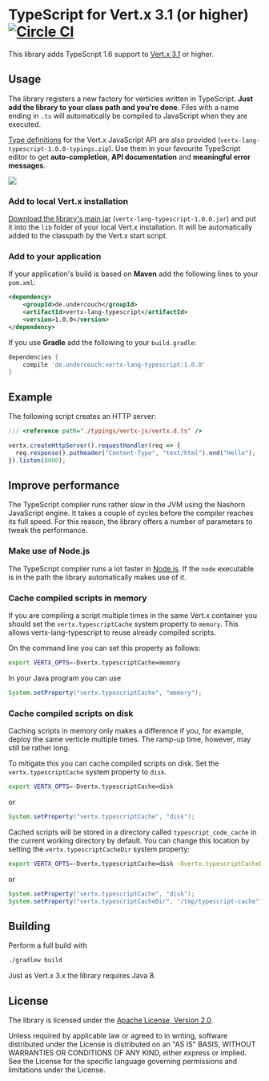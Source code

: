 TypeScript for Vert.x 3.1 (or higher) [![Circle CI](https://circleci.com/gh/michel-kraemer/vertx-lang-typescript/tree/master.svg?style=svg)](https://circleci.com/gh/michel-kraemer/vertx-lang-typescript/tree/master)
=====================================

This library adds TypeScript 1.6 support to [Vert.x 3.1](http://vertx.io) or higher.

Usage
-----

The library registers a new factory for verticles written in TypeScript. **Just
add the library to your class path and you're done**. Files with a name ending
in `.ts` will automatically be compiled to JavaScript when they are executed.

[Type definitions](https://github.com/michel-kraemer/vertx-lang-typescript/releases/)
for the Vert.x JavaScript API are also provided (`vertx-lang-typescript-1.0.0-typings.zip`). Use them in your
favourite TypeScript editor to get **auto-completion**, **API documentation** and
**meaningful error messages**.

<img src="https://raw.githubusercontent.com/michel-kraemer/vertx-lang-typescript/aaa67228c998bf9dc64b5f45fb407ef56169efec/screencast.gif">

### Add to local Vert.x installation

[Download the library's main jar](https://github.com/michel-kraemer/vertx-lang-typescript/releases/) (`vertx-lang-typescript-1.0.0.jar`)
and put it into the `lib` folder of your local Vert.x installation. It will be automatically
added to the classpath by the Vert.x start script.

### Add to your application

If your application's build is based on **Maven** add the following lines to your
`pom.xml`:

```xml
<dependency>
    <groupId>de.undercouch</groupId>
    <artifactId>vertx-lang-typescript</artifactId>
    <version>1.0.0</version>
</dependency>
```

If you use **Gradle** add the following to your `build.gradle`:

```gradle
dependencies {
    compile 'de.undercouch:vertx-lang-typescript:1.0.0'
}
```

Example
-------

The following script creates an HTTP server:

```typescript
/// <reference path="./typings/vertx-js/vertx.d.ts" />

vertx.createHttpServer().requestHandler(req => {
  req.response().putHeader("Content-Type", "text/html").end("Hello");
}).listen(8080);
```

Improve performance
-------------------

The TypeScript compiler runs rather slow in the JVM using the Nashorn JavaScript
engine. It takes a couple of cycles before the compiler reaches its full speed.
For this reason, the library offers a number of parameters to tweak the
performance.

### Make use of Node.js

The TypeScript compiler runs a lot faster in [Node.js](https://nodejs.org/).
If the `node` executable is in the path the library automatically makes use of it.

### Cache compiled scripts in memory

If you are compiling a script multiple times in the same Vert.x container you
should set the `vertx.typescriptCache` system property to `memory`. This allows
vertx-lang-typescript to reuse already compiled scripts.

On the command line you can set this property as follows:

```bash
export VERTX_OPTS=-Dvertx.typescriptCache=memory
```

In your Java program you can use

```java
System.setProperty("vertx.typescriptCache", "memory");
```

### Cache compiled scripts on disk

Caching scripts in memory only makes a difference if you, for example, deploy
the same verticle multiple times. The ramp-up time, however, may still be
rather long.

To mitigate this you can cache compiled scripts on disk. Set the
`vertx.typescriptCache` system property to `disk`.

```bash
export VERTX_OPTS=-Dvertx.typescriptCache=disk
```

or

```java
System.setProperty("vertx.typescriptCache", "disk");
```

Cached scripts will be stored in a directory called `typescript_code_cache`
in the current working directory by default. You can change this location
by setting the `vertx.typescriptCacheDir` system property:

```bash
export VERTX_OPTS=-Dvertx.typescriptCache=disk -Dvertx.typescriptCacheDir=/tmp/typescript-cache
```

or

```java
System.setProperty("vertx.typescriptCache", "disk");
System.setProperty("vertx.typescriptCacheDir", "/tmp/typescript-cache");
```

Building
--------

Perform a full build with

```bash
./gradlew build
```

Just as Vert.x 3.x the library requires Java 8.

License
-------

The library is licensed under the
[Apache License, Version 2.0](http://www.apache.org/licenses/LICENSE-2.0).

Unless required by applicable law or agreed to in writing, software
distributed under the License is distributed on an "AS IS" BASIS,
WITHOUT WARRANTIES OR CONDITIONS OF ANY KIND, either express or implied.
See the License for the specific language governing permissions and
limitations under the License.
